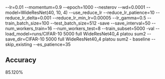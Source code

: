 --lr=0.01 --momentum=0.9 --epoch=1000 --nesterov --wd=0.0001 --model=WideResNet(40, 10, 4) --use_reduce_lr --reduce_lr_patience=10 --reduce_lr_delta=0.001 --reduce_lr_min_lr=0.00005 --lr_gamma=0.5 --train_batch_size=100 --test_batch_size=512 -save --save_interval=50 --num_workers_train=16 --num_workers_test=8 --train_subset=5000 -val --load_model=runs/CIFAR-10 5000 full WideResNet40_4 platou sum2 --save_dir=CIFAR-10 5000 full WideResNet40_4 platou sum2 - baseline --skip_existing --es_patience=35
## Accuracy
 85.120%